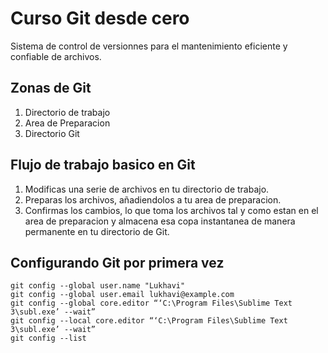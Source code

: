 # Curso Git desde cero
Sistema de control de versionnes para el
mantenimiento eficiente y confiable de archivos.

## Zonas de Git
1. Directorio de trabajo
2. Area de Preparacion
3. Directorio Git

## Flujo de trabajo basico en Git
1. Modificas una serie de archivos en tu directorio de trabajo.
2. Preparas los archivos, añadiendolos a tu area de preparacion.
3. Confirmas los cambios, lo que toma los archivos tal y como estan  en el area de preparacion y almacena esa copa instantanea  de manera  permanente en tu directorio de Git.

## Configurando Git por primera vez
```
git config --global user.name "Lukhavi"
git config --global user.email lukhavi@example.com
git config --global core.editor “‘C:\Program Files\Sublime Text 3\subl.exe’ --wait”
git config --local core.editor “‘C:\Program Files\Sublime Text 3\subl.exe’ --wait”
git config --list 
```

